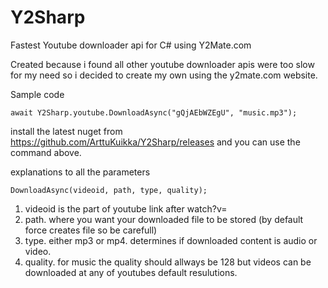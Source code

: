 # Y2Sharp
Fastest Youtube downloader api for C# using Y2Mate.com

Created because i found all other youtube downloader apis were too slow for my need so i decided to create my own using the y2mate.com website.

Sample code

```
await Y2Sharp.youtube.DownloadAsync("gQjAEbWZEgU", "music.mp3");
```

install the latest nuget from https://github.com/ArttuKuikka/Y2Sharp/releases and you can use the command above. 

explanations to all the parameters

```
DownloadAsync(videoid, path, type, quality);
```
1. videoid is the part of youtube link after watch?v=
2. path. where you want your downloaded file to be stored (by default force creates file so be carefull)
3. type. either mp3 or mp4. determines if downloaded content is audio or video.
4. quality. for music the quality should allways be 128 but videos can be downloaded at any of youtubes default resulutions.
